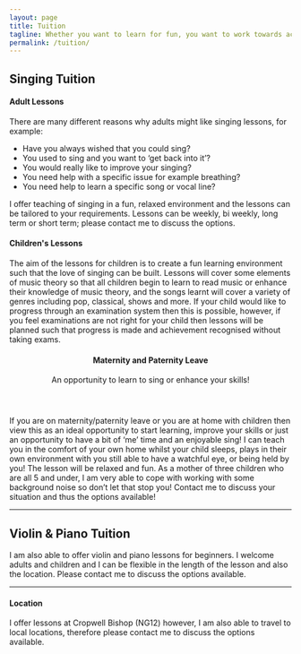 ```yaml
---
layout: page
title: Tuition
tagline: Whether you want to learn for fun, you want to work towards achieving certain exams or you just want to improve your skills and confidence, Sarah is the teacher for you.
permalink: /tuition/
---
```

## Singing Tuition

#### Adult Lessons
There are many different reasons why adults might like singing lessons, for example:

<ul>
	<li>Have you always wished that you could sing?</li> 
	<li>You used to sing and you want to ‘get back into it’?</li> 
	<li>You would really like to improve your singing?</li> 
	<li>You need help with a specific issue for example breathing?</li> 
	<li>You need help to learn a specific song or vocal line?</li> 
</ul>

I offer teaching of singing in a fun, relaxed environment and the lessons can be tailored to your requirements. Lessons can be weekly, bi weekly, long term or short term; please contact me to discuss the options.

#### Children's Lessons
The aim of the lessons for children is to create a fun learning environment such that the love of singing can be built. Lessons will cover some elements of music theory so that all children begin to learn to read music or enhance their knowledge of music theory, and the songs learnt will cover a variety of genres including pop, classical, shows and more.  If your child would like to progress through an examination system then this is possible, however, if you feel examinations are not right for your child then lessons will be planned such that progress is made and achievement recognised without taking exams.

<header>
	<h4>Maternity and Paternity Leave</h4>
	<p>An opportunity to learn to sing or enhance your skills!</p>
</header>
If you are on maternity/paternity leave or you are at home with children then view this as an ideal opportunity to start learning, improve your skills or just an opportunity to have a bit of ‘me’ time and an enjoyable sing!  I can teach you in the comfort of your own home whilst your child sleeps, plays in their own environment with you still able to have a watchful eye, or being held by you! The lesson will be relaxed and fun.  As a mother of three children who are all 5 and under, I am very able to cope with working with some background noise so don’t let that stop you! Contact me to discuss your situation and thus the options available!

<hr />

## Violin & Piano Tuition

I am also able to offer violin and piano lessons for beginners. I welcome adults and children and I can be flexible in the length of the lesson and also the location. Please contact me to discuss the options available. 

<hr />

#### Location

I offer lessons at Cropwell Bishop (NG12) however, I am also able to travel to local locations, therefore please contact me to discuss the options available.  